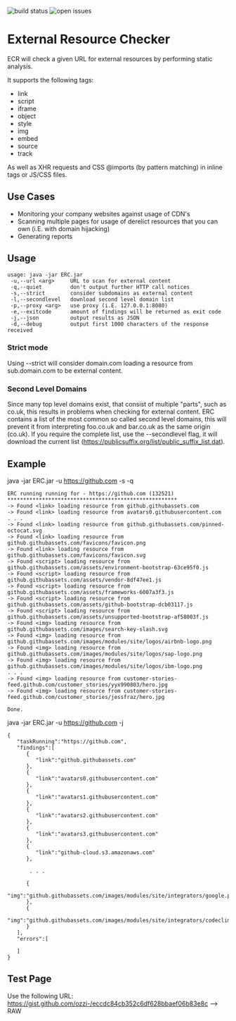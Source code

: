 ![build status](https://api.travis-ci.com/ozzi-/ERC.svg?branch=master)
![open issues](https://img.shields.io/github/issues/ozzi-/erc.svg)

# External Resource Checker
ECR will check a given URL for external resources by performing static analysis. 

It supports the following tags:
- link
- script
- iframe
- object
- style
- img
- embed
- source
- track

As well as XHR requests and CSS @imports (by pattern matching) in inline tags or JS/CSS files.

## Use Cases
- Monitoring your company websites against usage of CDN's
- Scanning multiple pages for usage of derelict resources that you can own (i.E. with domain hijacking)
- Generating reports 

## Usage
```
usage: java -jar ERC.jar
 -u,--url <arg>     URL to scan for external content
 -q,--quiet         don't output further HTTP call notices
 -s,--strict        consider subdomains as external content
 -l,--secondlevel   download second level domain list
 -p,--proxy <arg>   use proxy (i.E. 127.0.0.1:8080)
 -e,--exitcode      amount of findings will be returned as exit code
 -j,--json          output results as JSON
 -d,--debug         output first 1000 characters of the response received 
```

### Strict mode
Using --strict will consider domain.com loading a resource from sub.domain.com to be external content.

### Second Level Domains
Since many top level domains exist, that consist of multiple "parts", such as co.uk, this results in problems when checking for external content. 
ERC contains a list of the most common so called second level domains, this will prevent it from interpreting foo.co.uk and bar.co.uk as the same origin (co.uk).
If you require the complete list, use the --secondlevel flag, it will download the current list (https://publicsuffix.org/list/public_suffix_list.dat).

## Example
java -jar ERC.jar -u https://github.com -s -q
```
ERC running running for - https://github.com (132521) 
******************************************************
-> Found <link> loading resource from github.githubassets.com
-> Found <link> loading resource from avatars0.githubusercontent.com
. . . 
-> Found <link> loading resource from github.githubassets.com/pinned-octocat.svg
-> Found <link> loading resource from github.githubassets.com/favicons/favicon.png
-> Found <link> loading resource from github.githubassets.com/favicons/favicon.svg
-> Found <script> loading resource from github.githubassets.com/assets/environment-bootstrap-63ce95f0.js
-> Found <script> loading resource from github.githubassets.com/assets/vendor-8df47ee1.js
-> Found <script> loading resource from github.githubassets.com/assets/frameworks-6007a3f3.js
-> Found <script> loading resource from github.githubassets.com/assets/github-bootstrap-dcb03117.js
-> Found <script> loading resource from github.githubassets.com/assets/unsupported-bootstrap-af58003f.js
-> Found <img> loading resource from github.githubassets.com/images/search-key-slash.svg
-> Found <img> loading resource from github.githubassets.com/images/modules/site/logos/airbnb-logo.png
-> Found <img> loading resource from github.githubassets.com/images/modules/site/logos/sap-logo.png
-> Found <img> loading resource from github.githubassets.com/images/modules/site/logos/ibm-logo.png
. . .
-> Found <img> loading resource from customer-stories-feed.github.com/customer_stories/yyx990803/hero.jpg
-> Found <img> loading resource from customer-stories-feed.github.com/customer_stories/jessfraz/hero.jpg

Done.
```

java -jar ERC.jar -u https://github.com -j
```
{
   "taskRunning":"https://github.com",
   "findings":[
      {
         "link":"github.githubassets.com"
      },
      {
         "link":"avatars0.githubusercontent.com"
      },
      {
         "link":"avatars1.githubusercontent.com"
      },
      {
         "link":"avatars2.githubusercontent.com"
      },
      {
         "link":"avatars3.githubusercontent.com"
      },
      {
         "link":"github-cloud.s3.amazonaws.com"
      },
      
       . . .
       
      {
         "img":"github.githubassets.com/images/modules/site/integrators/google.png"
      },
      {
         "img":"github.githubassets.com/images/modules/site/integrators/codeclimate.png"
      }
   ],
   "errors":[

   ]
}
```

## Test Page
Use the following URL:
https://gist.github.com/ozzi-/eccdc84cb352c6df628bbaef06b83e8c --> RAW
